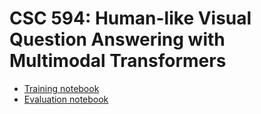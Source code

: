 # CSC 594: Human-like Visual Question Answering with Multimodal Transformers

- [Training notebook](https://colab.research.google.com/drive/1jvcd8S5JgNPPBgXwQi6ti2txMxa5LpVP)
- [Evaluation notebook](https://colab.research.google.com/drive/1zsxaGkp-EetLgp1dRk6IdMv4oc7JmMRL)
